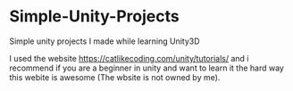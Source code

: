 # Simple-Unity-Projects
Simple unity projects I made while learning Unity3D

I used the website https://catlikecoding.com/unity/tutorials/ and i recommend if you are a beginner in unity and want to learn
it the hard way this webite is awesome (The wbsite is not owned by me).
